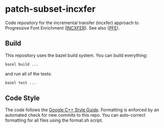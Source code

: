 # patch-subset-incxfer
Code repository for the incremental transfer (incxfer) approach to Progressive Font Enrichment ([INCXFER](https://github.com/w3c/patch-subset-incxfer)).
See also ([PFE](https://github.com/w3c/PFE)).

## Build
This repository uses the bazel build system. You can build everything:

```sh
bazel build ...
```

and run all of the tests:
```sh
bazel test ...
```

## Code Style
The code follows the [Google C++ Style Guide](https://google.github.io/styleguide/cppguide.html). Formatting is enforced by an automated check for new commits to this repo. You can auto-correct formatting for all files using the format.sh script.
